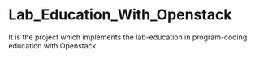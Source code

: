 # Lab_Education_With_Openstack
It is the project which implements the lab-education in program-coding education with Openstack. 
